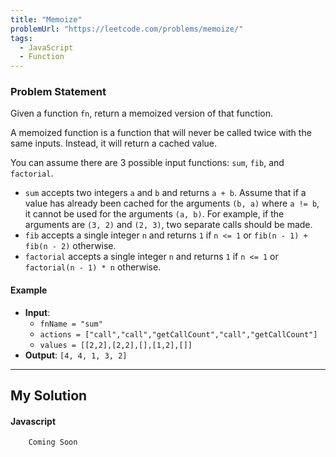 ```yaml
---
title: "Memoize"
problemUrl: "https://leetcode.com/problems/memoize/"
tags:
  - JavaScript
  - Function 
---
```


### Problem Statement

Given a function `fn`, return a memoized version of that function.

A memoized function is a function that will never be called twice with the same inputs. Instead, it will return a cached value.

You can assume there are 3 possible input functions: `sum`, `fib`, and `factorial`.

- `sum` accepts two integers `a` and `b` and returns `a + b`. Assume that if a value has already been cached for the arguments `(b, a)` where `a != b`, it cannot be used for the arguments `(a, b)`. For example, if the arguments are `(3, 2)` and `(2, 3)`, two separate calls should be made.
- `fib` accepts a single integer `n` and returns `1` if `n <= 1` or `fib(n - 1) + fib(n - 2)` otherwise.
- `factorial` accepts a single integer `n` and returns `1` if `n <= 1` or `factorial(n - 1) * n` otherwise.

#### Example 

- **Input**:
  - `fnName = "sum"`
  - `actions = ["call","call","getCallCount","call","getCallCount"]`
  - `values = [[2,2],[2,2],[],[1,2],[]]`
- **Output**: `[4, 4, 1, 3, 2]`

---
## My Solution

#### Javascript

```javascript
    Coming Soon
```
